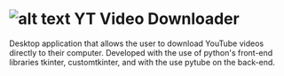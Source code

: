 # ![alt text](http://url/to/img.png) YT Video Downloader
Desktop application that allows the user to download YouTube videos directly to their computer. Developed with the 
use of python's front-end libraries tkinter, customtkinter, and with the use pytube on the back-end.


